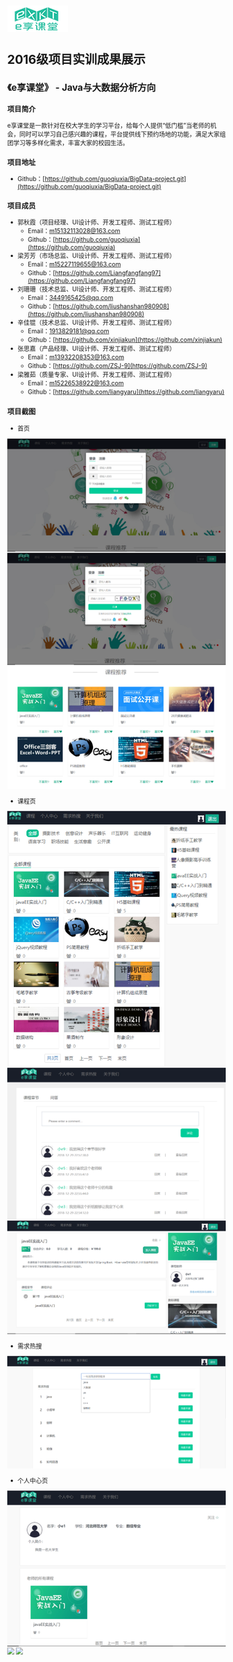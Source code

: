 <img src="./image/logo.png"/>

# 2016级项目实训成果展示 

## 《e享课堂》 - Java与大数据分析方向

### 项目简介

e享课堂是一款针对在校大学生的学习平台，给每个人提供“低门槛”当老师的机会，同时可以学习自己感兴趣的课程，平台提供线下预约场地的功能，满足大家组团学习等多样化需求，丰富大家的校园生活。

### 项目地址
- Github：[https://github.com/guoqiuxia/BigData-project.git](https://github.com/guoqiuxia/BigData-project.git)

### 项目成员

- 郭秋霞（项目经理、UI设计师、开发工程师、测试工程师）
  - Email：[m15132113028@163.com](mailto:m15132113028@163.com) 
  - Github：[https://github.com/guoqiuxia](https://github.com/guoqiuxia)
- 梁芳芳（市场总监、UI设计师、开发工程师、测试工程师）
  - Email：[m15227119655@163.com](mailto:m15227119655@163.com)
  - Github：[https://github.com/Liangfangfang97](https://github.com/Liangfangfang97)
- 刘珊珊（技术总监、UI设计师、开发工程师、测试工程师）
  - Email：[3449165425@qq.com](mailto:3449165425@qq.com)
  - Github：[https://github.com/liushanshan980908](https://github.com/liushanshan980908)
- 辛佳锟（技术总监、UI设计师、开发工程师、测试工程师）
  - Email：[1913829181@qq.com](mailto:1913829181@qq.com)
  - Github：[https://github.com/xinjiakun](https://github.com/xinjiakun)
- 张思嘉（产品经理、UI设计师、开发工程师、测试工程师）
  - Email：[m13932208353@163.com](mailto:2396515252@qq.com)
  - Github：[https://github.com/ZSJ-9](https://github.com/ZSJ-9)
- 梁雅茹（质量专家、UI设计师、开发工程师、测试工程师）
  - Email：[m15226538922@163.com](mailto:m15226538922@163.com)
  - Github：[https://github.com/liangyaru](https://github.com/liangyaru)

### 项目截图

- 首页
<p>
<img src="./image/登录页面.png"/>
<img src="./image/注册页面.png"/>
<img src="./image/推荐模块.png"/>
</p>

- 课程页
<p>
<img src="./image/全部课程页.png"/>
<img src="./image/课程评论页.png"/>
<img src="./image/课程详情页.png"/>
</p>

- 需求热搜
<p>
<img src="./image/需求热搜页.png"/>
</p>

- 个人中心页
<p>
<img src="./image/个人信息展示页.png"/>
<img src="./image/零钱明细页.png"/>
<img src="./image/视频上传页面.png"/>
</p>
